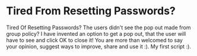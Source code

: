 # Tired From Resetting Passwords?
Tired Of Resetting Passwords? The users didn't see the pop out made from group policy?
I have invented an option to get a pop out, that the user will have to see and click OK to close it!
You are more than welcomed to say your opinion, suggest ways to improve, share and use it :).
My first script :).
